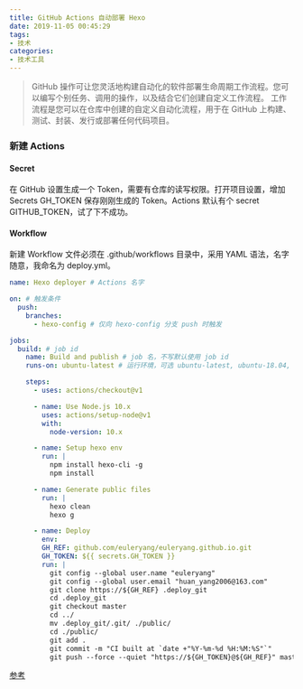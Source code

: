 ```yaml
---
title: GitHub Actions 自动部署 Hexo
date: 2019-11-05 00:45:29
tags: 
- 技术
categories:
- 技术工具  
---
```


> GitHub 操作可让您灵活地构建自动化的软件部署生命周期工作流程。您可以编写个别任务、调用的操作，以及结合它们创建自定义工作流程。 工作流程是您可以在仓库中创建的自定义自动化流程，用于在 GitHub 上构建、测试、封装、发行或部署任何代码项目。


### 新建 Actions

#### Secret
在 GitHub 设置生成一个 Token，需要有仓库的读写权限。打开项目设置，增加 Secrets GH_TOKEN 保存刚刚生成的 Token。Actions 默认有个 secret GITHUB_TOKEN，试了下不成功。


#### Workflow
新建 Workflow 文件必须在 .github/workflows 目录中，采用 YAML 语法，名字随意，我命名为 deploy.yml。

```yaml
name: Hexo deployer # Actions 名字

on: # 触发条件
  push:
    branches:
      - hexo-config # 仅向 hexo-config 分支 push 时触发

jobs:
  build: # job id
    name: Build and publish # job 名，不写默认使用 job id
    runs-on: ubuntu-latest # 运行环境，可选 ubuntu-latest, ubuntu-18.04, ubuntu-16.04, windows-latest, windows-2019, windows-2016, macOS-latest, macOS-10.14

    steps:
      - uses: actions/checkout@v1

      - name: Use Node.js 10.x
        uses: actions/setup-node@v1
        with:
          node-version: 10.x

      - name: Setup hexo env
        run: |
          npm install hexo-cli -g
          npm install

      - name: Generate public files
        run: |
          hexo clean
          hexo g  

      - name: Deploy
        env:
        GH_REF: github.com/euleryang/euleryang.github.io.git
        GH_TOKEN: ${{ secrets.GH_TOKEN }}
        run: |
          git config --global user.name "euleryang"
          git config --global user.email "huan_yang2006@163.com"
          git clone https://${GH_REF} .deploy_git
          cd .deploy_git
          git checkout master
          cd ../
          mv .deploy_git/.git/ ./public/
          cd ./public/
          git add .
          git commit -m "CI built at `date +"%Y-%m-%d %H:%M:%S"`"
          git push --force --quiet "https://${GH_TOKEN}@${GH_REF}" master:master
```


[参考](https://honye.github.io/posts/eaaf4b45.html)